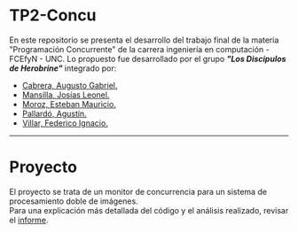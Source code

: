 # TP2-Concu

En este repositorio se presenta el desarrollo del trabajo final de la materia "Programación Concurrente" de la carrera ingeniería en computación - FCEfyN - UNC. Lo propuesto fue desarrollado por el grupo ***"Los Discipulos de Herobrine"*** integrado por:
- [Cabrera, Augusto Gabriel.](https://github.com/AugustoCabrera)
- [Mansilla, Josías Leonel.](https://github.com/w3rqil)
- [Moroz, Esteban Mauricio.](https://github.com/Esteban100800)
- [Pallardó, Agustín.](https://github.com/djpallax)
- [Villar, Federico Ignacio.](https://github.com/all5one-sudo)
--------
# Proyecto
El proyecto se trata de un monitor de concurrencia para un sistema de procesamiento doble de imágenes.\
Para una explicación más detallada del código y el análisis realizado, revisar el [informe](informe/informeTPFinal.pdf).
